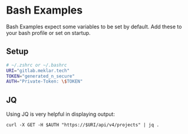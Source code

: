 # Bash Examples

Bash Examples expect some variables to be set by default. Add these to your bash profile or set on startup.

## Setup

```bash
# ~/.zshrc or ~/.bashrc
URI="gitlab.meklar.tech"
TOKEN="generated_n_secure"
AUTH="Private-Token: \$TOKEN"
```

## JQ

Using JQ is very helpful in displaying output:

```
curl -X GET -H $AUTH "https://$URI/api/v4/projects" | jq .
```